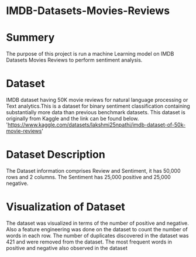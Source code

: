 # IMDB-Datasets-Movies-Reviews
# Summery
The purpose of this project is run a machine Learning model on IMDB Datasets Movies Reviews to perform sentiment analysis. 
# Dataset
IMDB dataset having 50K movie reviews for natural language processing or Text analytics.This is a dataset for binary sentiment classification containing substantially more data than previous benchmark datasets. This dataset is originally  from Kaggle and the link can be found below. 'https://www.kaggle.com/datasets/lakshmi25npathi/imdb-dataset-of-50k-movie-reviews'
# Dataset Description
The Dataset information comprises Review and Sentiment, it has 50,000 rows and 2 columns. The Sentiment has 25,000 positive and 25,000 negative. 
# Visualization of Dataset
The dataset was visualized in terms of the number of positive and negative. Also a feature engineering was done on the dataset to  count the number of words in each row. The number of duplicates discovered in the dataset was 421 and were removed from the dataset. The most frequent words in positive and negative also observed in the dataset  
